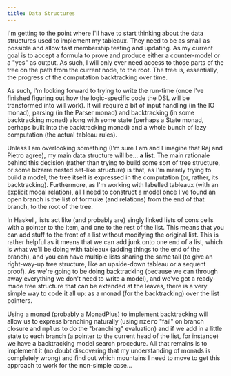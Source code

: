 ```yaml
---
title: Data Structures
---
```

I'm getting to the point where I'll have to start thinking about the data structures used to implement my tableaux. They need to be as small as possible and allow fast membership testing and updating. As my current goal is to accept a formula to prove and produce either a counter-model or a "yes" as output. As such, I will only ever need access to those parts of the tree on the path from the current node, to the root. The tree is, essentially, the progress of the computation backtracking over time.

As such, I'm looking forward to trying to write the run-time (once I've finished figuring out how the logic-specific code the DSL will be transformed into will work). It will require a bit of input handling (in the IO monad), parsing (in the Parser monad) and backtracking (in some backtracking monad) along with some state (perhaps a State monad, perhaps built into the backtracking monad) and a whole bunch of lazy computation (the actual tableau rules).

Unless I am overlooking something (I'm sure I am and I imagine that Raj and Pietro agree), my main data structure will be...
 <span style="font-weight: bold;">a list</span>. The main rationale behind this decision (rather than trying to build some sort of tree structure, or some bizarre nested set-like structure) is that, as I'm merely trying to build a model, the tree itself is expressed in the computation (or, rather, its backtracking). Furthermore, as I'm working with labelled tableaux (with an explicit modal relation), all I need to construct a model once I've found an open branch is the list of formul&aelig; (and relations) from the end of that branch, to the root of the tree.

In Haskell, lists act like (and probably are) singly linked lists of cons cells with a pointer to the item, and one to the rest of the list. This means that you can add stuff to the front of a list without modifying the original list. This is rather helpful as it means that we can add junk onto one end of a list, which is what we'll be doing with tableaux (adding things to the end of the branch), and you can have multiple lists sharing the same tail (to give an right-way-up tree structure, like an upside-down tableau or a sequent proof). As we're going to be doing backtracking (because we can through away everything we don't need to write a model), and we've got a ready-made tree structure that can be extended at the leaves, there is a very simple way to code it all up: as a monad (for the backtracking) over the list pointers. 

Using a monad (probably a MonadPlus) to implement backtracking will allow us to express branching naturally (using <tt>mzero</tt> "fail" on branch closure and <tt>mplus</tt> to do the "branching" evaluation) and if we add in a little state to each branch (a pointer to the current head of the list, for instance) we have a backtracking model search procedure. All that remains is to implement it (no doubt discovering that my understanding of monads is completely wrong) and find out which mountains I need to move to get this approach to work for the non-simple case...
